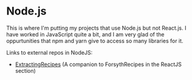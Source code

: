 # Node.js

This is where I'm putting my projects that use Node.js but not React.js. I have worked in JavaScript quite a bit, and I am very glad of the oppurtunities that npm and yarn give to access so many libraries for it.

Links to external repos in NodeJS:

- [ExtractingRecipes](https://github.com/marktforsyth/ExtractingRecipes) (A companion to ForsythRecipes in the ReactJS section)
